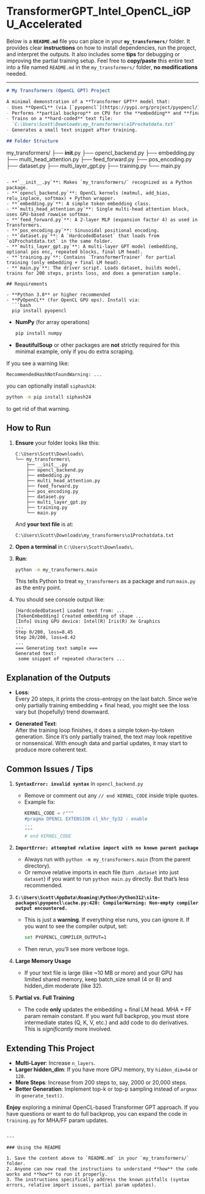 # TransformerGPT_Intel_OpenCL_iGPU_Accelerated
Below is a **`README.md`** file you can place in your **`my_transformers/`** folder. It provides clear **instructions** on how to install dependencies, run the project, and interpret the outputs. It also includes some **tips** for debugging or improving the partial training setup. Feel free to **copy/paste** this entire text into a file named `README.md` in the `my_transformers/` folder, **no modifications** needed. 

---

```markdown
# My Transformers (OpenCL GPT) Project

A minimal demonstration of a **Transformer GPT** model that:
- Uses **OpenCL** (via [`pyopencl`](https://pypi.org/project/pyopencl/)) for **forward-pass** ops: matrix multiplication, add-bias, ReLU, and row-wise softmax.
- Performs **partial backprop** on CPU for the **embedding** and **final LM head** parameters only (for simplicity).
- Trains on a **hard-coded** text file:  
  `C:\Users\Scott\Downloads\my_transformers\o1Prochatdata.txt`
- Generates a small text snippet after training.

## Folder Structure

```
my_transformers/
├── __init__.py
├── opencl_backend.py
├── embedding.py
├── multi_head_attention.py
├── feed_forward.py
├── pos_encoding.py
├── dataset.py
├── multi_layer_gpt.py
├── training.py
└── main.py
```

- **`__init__.py`**: Makes `my_transformers/` recognized as a Python package.  
- **`opencl_backend.py`**: OpenCL kernels (matmul, add_bias, relu_inplace, softmax) + Python wrapper.  
- **`embedding.py`**: A simple token embedding class.  
- **`multi_head_attention.py`**: Single multi-head attention block, uses GPU-based rowwise softmax.  
- **`feed_forward.py`**: A 2-layer MLP (expansion factor 4) as used in Transformers.  
- **`pos_encoding.py`**: Sinusoidal positional encoding.  
- **`dataset.py`**: A `HardcodedDataset` that loads from `o1Prochatdata.txt` in the same folder.  
- **`multi_layer_gpt.py`**: A multi-layer GPT model (embedding, optional pos enc, repeated blocks, final LM head).  
- **`training.py`**: Contains `TransformerTrainer` for partial training (only embedding + final LM head).  
- **`main.py`**: The driver script. Loads dataset, builds model, trains for 200 steps, prints loss, and does a generation sample.

## Requirements

- **Python 3.8** or higher recommended
- **PyOpenCL** (for OpenCL GPU ops). Install via:
  ```bash
  pip install pyopencl
  ```
- **NumPy** (for array operations)
  ```bash
  pip install numpy
  ```
- **BeautifulSoup** or other packages are **not** strictly required for this minimal example, only if you do extra scraping.  

If you see a warning like:
```
RecommendedHashNotFoundWarning: ...
```
you can optionally install `siphash24`:
```bash
python -m pip install siphash24
```
to get rid of that warning.

## How to Run

1. **Ensure** your folder looks like this:
   ```
   C:\Users\Scott\Downloads\
   └── my_transformers\
       ├── __init__.py
       ├── opencl_backend.py
       ├── embedding.py
       ├── multi_head_attention.py
       ├── feed_forward.py
       ├── pos_encoding.py
       ├── dataset.py
       ├── multi_layer_gpt.py
       ├── training.py
       └── main.py
   ```
   And **your text file** is at:
   ```
   C:\Users\Scott\Downloads\my_transformers\o1Prochatdata.txt
   ```

2. **Open a terminal** in `C:\Users\Scott\Downloads\`.  
3. **Run**:
   ```bash
   python -m my_transformers.main
   ```
   This tells Python to treat `my_transformers` as a package and run `main.py` as the entry point.

4. You should see console output like:
   ```
   [HardcodedDataset] Loaded text from: ...
   [TokenEmbedding] Created embedding of shape ...
   [Info] Using GPU device: Intel(R) Iris(R) Xe Graphics
   ...
   Step 0/200, loss=8.45
   Step 20/200, loss=8.42
   ...
   === Generating text sample ===
   Generated text:
    some snippet of repeated characters ...
   ```

## Explanation of the Outputs

- **Loss**:  
  Every 20 steps, it prints the cross-entropy on the last batch. Since we’re only partially training embedding + final head, you might see the loss vary but (hopefully) trend downward.

- **Generated Text**:  
  After the training loop finishes, it does a simple token-by-token generation. Since it’s only partially trained, the text may look repetitive or nonsensical. With enough data and partial updates, it may start to produce more coherent text.

## Common Issues / Tips

1. **`SyntaxError: invalid syntax`** in `opencl_backend.py`  
   - Remove or comment out any `// end KERNEL_CODE` inside triple quotes.  
   - Example fix:
     ```python
     KERNEL_CODE = r"""
     #pragma OPENCL EXTENSION cl_khr_fp32 : enable
     ...
     """
     # end KERNEL_CODE
     ```

2. **`ImportError: attempted relative import with no known parent package`**  
   - Always run with `python -m my_transformers.main` (from the parent directory).  
   - Or remove relative imports in each file (turn `.dataset` into just `dataset`) if you want to run `python main.py` directly. But that’s less recommended.

3. **`C:\Users\Scott\AppData\Roaming\Python\Python312\site-packages\pyopencl\cache.py:420: CompilerWarning: Non-empty compiler output encountered.`**  
   - This is just a **warning**. If everything else runs, you can ignore it. If you want to see the compiler output, set:
     ```bash
     set PYOPENCL_COMPILER_OUTPUT=1
     ```
   - Then rerun, you’ll see more verbose logs.

4. **Large Memory Usage**  
   - If your text file is large (like ~10 MB or more) and your GPU has limited shared memory, keep batch_size small (4 or 8) and hidden_dim moderate (like 32).  

5. **Partial vs. Full Training**  
   - The code **only** updates the embedding + final LM head. MHA + FF param remain constant. If you want full backprop, you must store intermediate states (Q, K, V, etc.) and add code to do derivatives. This is *significantly* more involved.

## Extending This Project

- **Multi-Layer**: Increase `n_layers`.  
- **Larger hidden_dim**: If you have more GPU memory, try `hidden_dim=64` or `128`.  
- **More Steps**: Increase from 200 steps to, say, 2000 or 20,000 steps.  
- **Better Generation**: Implement top-k or top-p sampling instead of `argmax` in `generate_text()`.

**Enjoy** exploring a minimal OpenCL-based Transformer GPT approach. If you have questions or want to do full backprop, you can expand the code in `training.py` for MHA/FF param updates. 
```

---

### Using the README

1. Save the content above to `README.md` in your `my_transformers/` folder.
2. Anyone can now read the instructions to understand **how** the code works and **how** to run it properly. 
3. The instructions specifically address the known pitfalls (syntax errors, relative import issues, partial param updates).
